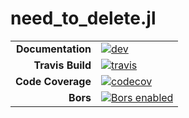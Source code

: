 # need_to_delete.jl
 |||
 |---------------------:|:----------------------------------------|
 | **Documentation**    | [![dev][docs-dev-img]][docs-dev-url]    |
 | **Travis Build**     | [![travis][travis-img]][travis-url]     |
 | **Code Coverage**    | [![codecov][codecov-img]][codecov-url]  |
 | **Bors**             | [![Bors enabled][bors-img]][bors-url]   |

 [docs-dev-img]: https://img.shields.io/badge/docs-dev-blue.svg
 [docs-dev-url]: https://climate-machine.github.io/need_to_delete.jl/dev/
 [travis-img]: https://travis-ci.org/climate-machine/need_to_delete.jl.svg?branch=master
 [travis-url]: https://travis-ci.org/climate-machine/need_to_delete.jl
 [codecov-img]: https://codecov.io/gh/climate-machine/need_to_delete.jl/branch/master/graph/badge.svg
 [codecov-url]: https://codecov.io/gh/climate-machine/need_to_delete.jl
 [bors-img]: https://bors.tech/images/badge_small.svg
 [bors-url]: https://app.bors.tech/repositories/20449
